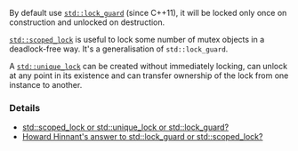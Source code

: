 By default use [`std::lock_guard`](https://en.cppreference.com/w/cpp/thread/lock_guard) (since C++11), it will be locked only once on construction and unlocked on destruction.

[`std::scoped_lock`](https://stackoverflow.com/questions/43019598/stdlock-guard-or-stdscoped-lock) is useful to lock some number of mutex objects in a deadlock-free way. It's a generalisation of `std::lock_guard`.

A [`std::unique_lock`](https://en.cppreference.com/w/cpp/thread/unique_lock) can be created without immediately locking, can unlock at any point in its existence and can transfer ownership of the lock from one instance to another.


### Details
- [std::scoped_lock or std::unique_lock or std::lock_guard?](https://stackoverflow.com/q/58443465/3235496)
- [Howard Hinnant's answer to std::lock_guard or std::scoped_lock?](https://stackoverflow.com/a/60172828/3235496)
